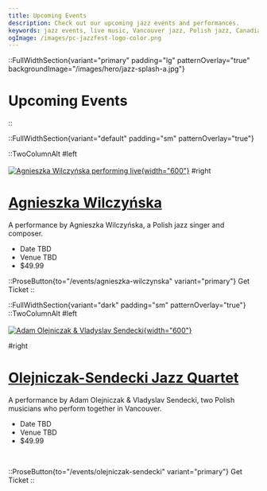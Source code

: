 ```yaml
---
title: Upcoming Events
description: Check out our upcoming jazz events and performances.
keywords: jazz events, live music, Vancouver jazz, Polish jazz, Canadian jazz
ogImage: /images/pc-jazzfest-logo-color.png
---
```


::FullWidthSection{variant="primary" padding="lg" patternOverlay="true" backgroundImage="/images/hero/jazz-splash-a.jpg"}

# Upcoming Events

::

<!-- <br><br> -->

<!-- # [<span class="text-5xl text-primary-100">Upcoming Events</span>] -->

::FullWidthSection{variant="default" padding="sm" patternOverlay="true"}

::TwoColumnAlt
#left
<br></br>
[![Agnieszka Wilczyńska performing live](/images/events/agnieszka-wilczynska-2025/wilczynska.jpg){width="600"}](/events/agnieszka-wilczynska)
#right
<br>

# [Agnieszka Wilczyńska](/events/agnieszka-wilczynska)

A performance by Agnieszka Wilczyńska, a Polish jazz singer and composer.

- Date TBD
- Venue TBD
- $49.99
  <br>

::ProseButton{to="/events/agnieszka-wilczynska" variant="primary"}
Get Ticket
::

::FullWidthSection{variant="dark" padding="sm" patternOverlay="true"}
::TwoColumnAlt
#left
<br></br>
[![Adam Olejniczak & Vladyslav Sendecki](/images/events/olejniczak-sendecki-2016/olejniczak-sendecki.jpg){width="600"}](/events/olejniczak-sendecki)

#right
<br>

# [Olejniczak-Sendecki Jazz Quartet](/events/olejniczak-sendecki)

A performance by Adam Olejniczak & Vladyslav Sendecki, two Polish musicians who perform together in Vancouver.

- Date TBD
- Venue TBD
- $49.99

<br>

::ProseButton{to="/events/olejniczak-sendecki" variant="primary"}
Get Ticket
::

